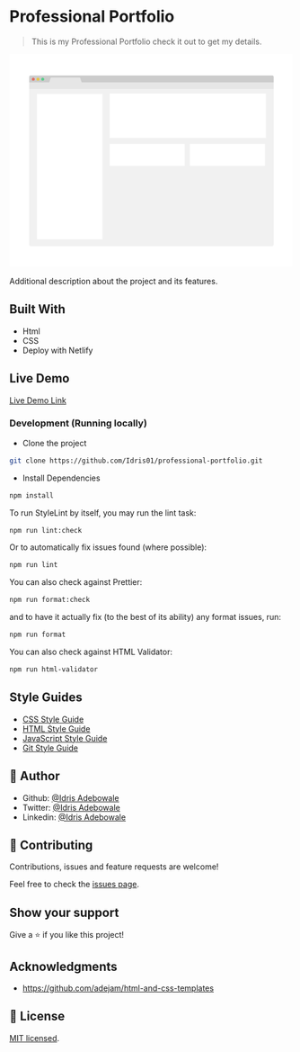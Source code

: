 # Professional Portfolio 

> This is my Professional Portfolio check it out to get my details.

![screenshot](./app_screenshot.png)

Additional description about the project and its features.

## Built With

- Html
- CSS
- Deploy with Netlify

## Live Demo

[Live Demo Link](https://livedemo.com)

### Development (Running locally)

- Clone the project

```bash
git clone https://github.com/Idris01/professional-portfolio.git

```

- Install Dependencies

```bash
npm install
```

To run StyleLint by itself, you may run the lint task:

```bash
npm run lint:check
```

Or to automatically fix issues found (where possible):

```bash
npm run lint
```

You can also check against Prettier:

```bash
npm run format:check
```

and to have it actually fix (to the best of its ability) any format issues, run:

```bash
npm run format
```

You can also check against HTML Validator:

```bash
npm run html-validator
```

## Style Guides

- [CSS Style Guide](http://udacity.github.io/frontend-nanodegree-styleguide/css.html)
- [HTML Style Guide](http://udacity.github.io/frontend-nanodegree-styleguide/index.html)
- [JavaScript Style Guide](http://udacity.github.io/frontend-nanodegree-styleguide/javascript.html)
- [Git Style Guide](https://udacity.github.io/git-styleguide/)

## 👤 Author

- Github: [@Idris Adebowale](https://github.com/idris01)
- Twitter: [@Idris Adebowale](https://twitter.com/author)
- Linkedin: [@Idris Adebowale](https://www.linkedin.com/in/author/)

## 🤝 Contributing

Contributions, issues and feature requests are welcome!

Feel free to check the [issues page](../../issues).

## Show your support

Give a ⭐️ if you like this project!

## Acknowledgments

- https://github.com/adejam/html-and-css-templates

## 📝 License

[MIT licensed](./LICENSE).
